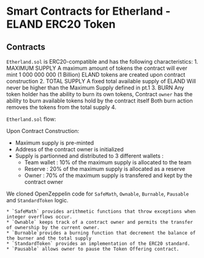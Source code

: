 # Smart Contracts for Etherland - ELAND ERC20 Token


## Contracts

`Etherland.sol` is ERC20-compatible and has the following characteristics:
	1. MAXIMUM SUPPLY 
		A maximum amount of tokens the contract will ever mint 
		1 000 000 000 (1 Billion) ELAND tokens are created upon contract construction 
	2.	TOTAL SUPPLY
		A fixed total available supply of ELAND
		Will never be higher than the Maximum Supply defined in pt.1
	3.	BURN
		Any token holder has the ability to burn its own tokens, 
		Contract `owner` has the ability to burn available tokens hold by the contract itself
		Both burn action removes the tokens from the total supply
	4.  


`Etherland.sol` flow:

Upon Contract Construction:
- Maximum supply is pre-minted 
- Address of the contract owner is initialized
- Supply is partionned and distributed to 3 different wallets :
	- Team wallet : 10% of the maximum supply is allocated to the team
	- Reserve : 20% of the maximum supply is allocated as a reserve
	- Owner : 70% of the maximum supply is transfered and kept by the contract owner


We cloned OpenZeppelin code for `SafeMath`, `Ownable`, `Burnable`, `Pausable` and `StandardToken` logic.

	* `SafeMath` provides arithmetic functions that throw exceptions when integer overflows occur.
	* `Ownable` keeps track of a contract owner and permits the transfer of ownership by the current owner.
	* `Burnable`provides a burning function that decrement the balance of the burner and the total supply
	* `StandardToken` provides an implementation of the ERC20 standard.
	* `Pausable` allows owner to pause the Token Offering contract.

